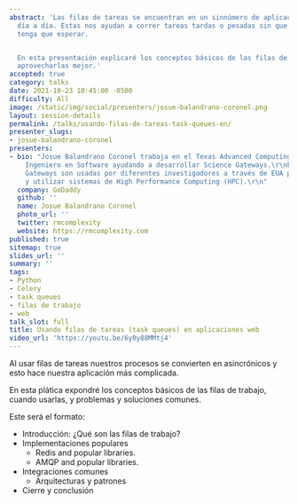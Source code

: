 ```yaml
---
abstract: 'Las filas de tareas se encuentran en un sinnúmero de aplicaciones que usamos
  día a día. Estas nos ayudan a correr tareas tardas o pesadas sin que el usuario
  tenga que esperar.


  En esta presentación explicaré los conceptos básicos de las filas de tareas y como
  aprovecharlas mejor.'
accepted: true
category: talks
date: 2021-10-23 10:45:00 -0500
difficulty: All
image: /static/img/social/presenters/josue-balandrano-coronel.png
layout: session-details
permalink: /talks/usando-filas-de-tareas-task-queues-en/
presenter_slugs:
- josue-balandrano-coronel
presenters:
- bio: "Josue Balandrano Coronel trabaja en el Texas Advanced Computing Center como
    Ingeniero en Software ayudando a desarrollar Science Gateways.\r\nEstas Science
    Gateways son usadas por diferentes investigadores a través de EUA para colaborar
    y utilizar sistemas de High Performance Computing (HPC).\r\n"
  company: GoDaddy
  github: ''
  name: Josue Balandrano Coronel
  photo_url: ''
  twitter: rmcomplexity
  website: https://rmcomplexity.com
published: true
sitemap: true
slides_url: ''
summary: ''
tags:
- Python
- Celery
- task queues
- filas de trabajo
- web
talk_slot: full
title: Usando filas de tareas (task queues) en aplicaciones web
video_url: 'https://youtu.be/6y0y88MMtj4'
---
```


Al usar filas de tareas nuestros procesos se convierten en asincrónicos y esto hace nuestra aplicación más complicada.

En esta plática expondré los conceptos básicos de las filas de trabajo, cuando usarlas, y problemas y soluciones comunes.

Este será el formato:

- Introducción: ¿Qué son las filas de trabajo?
- Implementaciones populares
  - Redis and popular libraries.
  - AMQP and popular libraries.
- Integraciones comunes
  - Arquitecturas y patrones
- Cierre y conclusión
